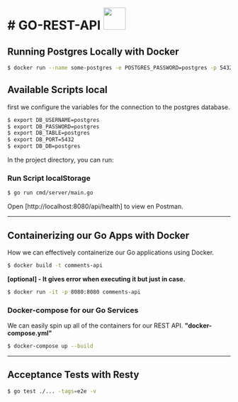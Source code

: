  #  # GO-REST-API  <img src="https://i.pinimg.com/originals/e4/97/e9/e497e9cfa0c8d4c0bfd78c2c508c6f09.gif" width="50">    

## Running Postgres Locally with Docker
```sh
$ docker run --name some-postgres -e POSTGRES_PASSWORD=postgres -p 5432:5432 -d postgres
```
## Available Scripts local

first we configure the variables for the connection to the postgres database.

```sh
$ export DB_USERNAME=postgres
$ export DB_PASSWORD=postgres
$ export DB_TABLE=postgres
$ export DB_PORT=5432
$ export DB_DB=postgres
```
In the project directory, you can run:

### Run Script localStorage 

```sh
$ go run cmd/server/main.go
```
Open [http://localhost:8080/api/health] to view en Postman.
____

## Containerizing our Go Apps with Docker

How we can effectively containerize our Go applications using Docker.

```sh
$ docker build -t comments-api
```
**[optional] - It gives error when executing it but just in case.**

```sh
$ docker run -it -p 8080:8080 comments-api
```
### Docker-compose for our Go Services
We can easily spin up all of the containers for our REST API. **"docker-compose.yml"**

```sh
$ docker-compose up --build
```

---
## Acceptance Tests with Resty

```sh
$ go test ./... -tags=e2e -v
```



















